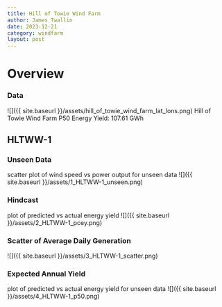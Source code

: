 ```yaml
---
title: Hill of Towie Wind Farm
author: James Twallin
date: 2023-12-21
category: windfarm
layout: post
---
```

# Overview

### Data

![]({{ site.baseurl }}/assets/hill_of_towie_wind_farm_lat_lons.png)
Hill of Towie Wind Farm P50 Energy Yield: 107.61 GWh

HLTWW-1
-------------
### Unseen Data 
scatter plot of wind speed vs power output for unseen data
![]({{ site.baseurl }}/assets/1_HLTWW-1_unseen.png)
### Hindcast 
plot of predicted vs actual energy yield
![]({{ site.baseurl }}/assets/2_HLTWW-1_pcey.png)
### Scatter of Average Daily Generation 

![]({{ site.baseurl }}/assets/3_HLTWW-1_scatter.png)
### Expected Annual Yield 
plot of predicted vs actual energy yield for unseen data
![]({{ site.baseurl }}/assets/4_HLTWW-1_p50.png)

